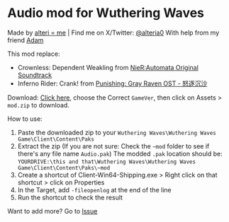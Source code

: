
# Audio mod for Wuthering Waves
Made by [alteri = me](https://alteri.moe) | Find me on X/Twitter: [@alteria0](https://x.com/alteria0)
With help from my friend [Adam](https://x.com/NotFakeAdam)

This mod replace:
- Crownless: Dependent Weakling from [NieR:Automata Original Soundtrack](https://www.youtube.com/playlist?list=OLAK5uy_l--G5hZu15rmQoiNnHHGCARJ5xJePbWOM&playnext=1&index=1)
- Inferno Rider: Crank! from [Punishing: Gray Raven OST - 怒逐沉沙](https://www.youtube.com/watch?v=nZgg4-e-pSY)

Download: [Click here](https://github.com/alt3ri/WW_Audio_Mod/releases), choose the Correct `GameVer`, then click on Assets > `mod.zip` to download.

How to use:
1) Paste the downloaded zip to your `Wuthering Waves\Wuthering Waves Game\Client\Content\Paks`
2) Extract the zip
(If you are not sure: Check the `~mod` folder to see if there's any file name `Audio.pak`)
The modded `.pak` location should be: 
`YOURDRIVE:\this and that\Wuthering Waves\Wuthering Waves Game\Client\Content\Paks\~mod`
3) Create a shortcut of Client-Win64-Shipping.exe > Right click on that shortcut > click on Properties
4) In the Target, add `-fileopenlog` at the end of the line
5) Run the shortcut to check the result

Want to add more? Go to [Issue](https://github.com/alt3ri/WW_Audio_Mod/issues)
